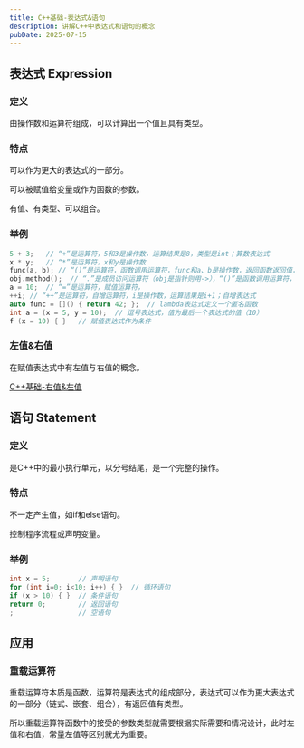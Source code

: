 ```yaml
---
title: C++基础-表达式&语句
description: 讲解C++中表达式和语句的概念
pubDate: 2025-07-15
---
```


## 表达式 Expression

### 定义

由操作数和运算符组成，可以计算出一个值且具有类型。

### 特点

可以作为更大的表达式的一部分。

可以被赋值给变量或作为函数的参数。

有值、有类型、可以组合。

### 举例

```c++
5 + 3;   // “+”是运算符，5和3是操作数，运算结果是8，类型是int；算数表达式
x * y;	 // “*”是运算符，x和y是操作数
func(a, b); // “()”是运算符，函数调用运算符，func和a、b是操作数，返回函数返回值，类型由函数声明
obj.method();  // “.”是成员访问运算符（obj是指针则用->），“()”是函数调用运算符，操作数是obj（类对象的实例）和method（对象成员函数），返回成员函数返回值，类型由成员函数声明
a = 10;  // “=”是运算符，赋值运算符，
++i; // “++”是运算符，自增运算符，i是操作数，运算结果是i+1；自增表达式
auto func = []() { return 42; };  // lambda表达式定义一个匿名函数
int a = (x = 5, y = 10);  // 逗号表达式，值为最后一个表达式的值（10）
f (x = 10) { }   // 赋值表达式作为条件
```

### 左值&右值

在赋值表达式中有左值与右值的概念。

[C++基础-右值&左值](https://bbitqnull.github.io/posts/C++基础-右值&左指-01)

## 语句 Statement

### 定义

是C++中的最小执行单元，以分号结尾，是一个完整的操作。

### 特点

不一定产生值，如if和else语句。

控制程序流程或声明变量。

### 举例

```c++
int x = 5;       // 声明语句
for (int i=0; i<10; i++) { }  // 循环语句
if (x > 10) { }  // 条件语句
return 0;        // 返回语句
;                // 空语句
```

## 应用

### 重载运算符

重载运算符本质是函数，运算符是表达式的组成部分，表达式可以作为更大表达式的一部分（链式、嵌套、组合），有返回值有类型。

所以重载运算符函数中的接受的参数类型就需要根据实际需要和情况设计，此时左值和右值，常量左值等区别就尤为重要。